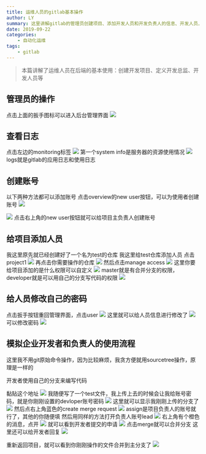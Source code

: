 ```yaml
---
title: 运维人员的gitlab基本操作
author: LY
summary: 这里讲解gitlab的管理员创建项目、添加开发人员和开发负责人的信息、开发人员上传分支、负责人合并分支等操作
date: 2019-09-22
categories:
    - 自动化运维
tags:
    - gitlab
---
```


>  本篇讲解了运维人员在后端的基本使用：创建开发项目、定义开发总监、开发人员等

## 管理员的操作
点击上面的扳手图标可以进入后台管理界面
![](https://img-blog.csdnimg.cn/20190922092307422.png?x-oss-process=image/watermark,type_ZmFuZ3poZW5naGVpdGk,shadow_10,text_aHR0cHM6Ly9ibG9nLmNzZG4ubmV0L3dlaXhpbl8zOTM3NzI3Mw==,size_16,color_FFFFFF,t_70)

## 查看日志
点击左边的monitoring标签
![](https://img-blog.csdnimg.cn/20190922092435431.png?x-oss-process=image/watermark,type_ZmFuZ3poZW5naGVpdGk,shadow_10,text_aHR0cHM6Ly9ibG9nLmNzZG4ubmV0L3dlaXhpbl8zOTM3NzI3Mw==,size_16,color_FFFFFF,t_70)
第一个system info是服务器的资源使用情况
![](https://img-blog.csdnimg.cn/20190922092634854.png?x-oss-process=image/watermark,type_ZmFuZ3poZW5naGVpdGk,shadow_10,text_aHR0cHM6Ly9ibG9nLmNzZG4ubmV0L3dlaXhpbl8zOTM3NzI3Mw==,size_16,color_FFFFFF,t_70)
logs就是gitlab的应用日志和使用日志

## 创建账号
以下两种方法都可以添加账号
点击overview的new user按钮，可以为使用者创建账号
![](https://img-blog.csdnimg.cn/20190922093118594.png?x-oss-process=image/watermark,type_ZmFuZ3poZW5naGVpdGk,shadow_10,text_aHR0cHM6Ly9ibG9nLmNzZG4ubmV0L3dlaXhpbl8zOTM3NzI3Mw==,size_16,color_FFFFFF,t_70)

![](https://img-blog.csdnimg.cn/20190922093433289.png?x-oss-process=image/watermark,type_ZmFuZ3poZW5naGVpdGk,shadow_10,text_aHR0cHM6Ly9ibG9nLmNzZG4ubmV0L3dlaXhpbl8zOTM3NzI3Mw==,size_16,color_FFFFFF,t_70)
点击右上角的new user按钮就可以给项目主负责人创建账号

## 给项目添加人员
我这里原先就已经创建好了一个名为test的仓库
我这里给test仓库添加人员
点击project1
![](https://img-blog.csdnimg.cn/20190922093735602.png?x-oss-process=image/watermark,type_ZmFuZ3poZW5naGVpdGk,shadow_10,text_aHR0cHM6Ly9ibG9nLmNzZG4ubmV0L3dlaXhpbl8zOTM3NzI3Mw==,size_16,color_FFFFFF,t_70)
再点击你需要操作的仓库
![](https://img-blog.csdnimg.cn/20190922093800821.png?x-oss-process=image/watermark,type_ZmFuZ3poZW5naGVpdGk,shadow_10,text_aHR0cHM6Ly9ibG9nLmNzZG4ubmV0L3dlaXhpbl8zOTM3NzI3Mw==,size_16,color_FFFFFF,t_70)
然后点击manage access
![](https://img-blog.csdnimg.cn/20190922093832764.png?x-oss-process=image/watermark,type_ZmFuZ3poZW5naGVpdGk,shadow_10,text_aHR0cHM6Ly9ibG9nLmNzZG4ubmV0L3dlaXhpbl8zOTM3NzI3Mw==,size_16,color_FFFFFF,t_70)
这里你要给项目添加的是什么权限可以自定义
![](https://img-blog.csdnimg.cn/20190922094119996.png?x-oss-process=image/watermark,type_ZmFuZ3poZW5naGVpdGk,shadow_10,text_aHR0cHM6Ly9ibG9nLmNzZG4ubmV0L3dlaXhpbl8zOTM3NzI3Mw==,size_16,color_FFFFFF,t_70)
master就是有合并分支的权限，developer就是可以用自己的分支写代码的权限
![](https://img-blog.csdnimg.cn/20190922094248435.png?x-oss-process=image/watermark,type_ZmFuZ3poZW5naGVpdGk,shadow_10,text_aHR0cHM6Ly9ibG9nLmNzZG4ubmV0L3dlaXhpbl8zOTM3NzI3Mw==,size_16,color_FFFFFF,t_70)

## 给人员修改自己的密码
点击扳手按钮重回管理界面，点击user
![](https://img-blog.csdnimg.cn/20190922094452932.png?x-oss-process=image/watermark,type_ZmFuZ3poZW5naGVpdGk,shadow_10,text_aHR0cHM6Ly9ibG9nLmNzZG4ubmV0L3dlaXhpbl8zOTM3NzI3Mw==,size_16,color_FFFFFF,t_70)
这里就可以给人员信息进行修改了
![](https://img-blog.csdnimg.cn/20190922094506428.png?x-oss-process=image/watermark,type_ZmFuZ3poZW5naGVpdGk,shadow_10,text_aHR0cHM6Ly9ibG9nLmNzZG4ubmV0L3dlaXhpbl8zOTM3NzI3Mw==,size_16,color_FFFFFF,t_70)
可以修改密码
![](https://img-blog.csdnimg.cn/20190922094616363.png?x-oss-process=image/watermark,type_ZmFuZ3poZW5naGVpdGk,shadow_10,text_aHR0cHM6Ly9ibG9nLmNzZG4ubmV0L3dlaXhpbl8zOTM3NzI3Mw==,size_16,color_FFFFFF,t_70)

## 模拟企业开发者和负责人的使用流程
这里我不用git原始命令操作，因为比较麻烦，我贪方便就用sourcetree操作，原理是一样的

开发者使用自己的分支来编写代码

黏贴这个地址
![](https://img-blog.csdnimg.cn/20190922095222895.png?x-oss-process=image/watermark,type_ZmFuZ3poZW5naGVpdGk,shadow_10,text_aHR0cHM6Ly9ibG9nLmNzZG4ubmV0L3dlaXhpbl8zOTM3NzI3Mw==,size_16,color_FFFFFF,t_70)
我随便写了一个test文件，我上传上去的时候会让我给账号密码，就是你刚刚设置的devloper账号密码
![](https://img-blog.csdnimg.cn/20190922104059340.png?x-oss-process=image/watermark,type_ZmFuZ3poZW5naGVpdGk,shadow_10,text_aHR0cHM6Ly9ibG9nLmNzZG4ubmV0L3dlaXhpbl8zOTM3NzI3Mw==,size_16,color_FFFFFF,t_70)
这里就可以显示我刚刚上传的分支了
![](https://img-blog.csdnimg.cn/20190922104108895.png?x-oss-process=image/watermark,type_ZmFuZ3poZW5naGVpdGk,shadow_10,text_aHR0cHM6Ly9ibG9nLmNzZG4ubmV0L3dlaXhpbl8zOTM3NzI3Mw==,size_16,color_FFFFFF,t_70)
然后点右上角蓝色的create merge request
![](https://img-blog.csdnimg.cn/20190922104243370.png?x-oss-process=image/watermark,type_ZmFuZ3poZW5naGVpdGk,shadow_10,text_aHR0cHM6Ly9ibG9nLmNzZG4ubmV0L3dlaXhpbl8zOTM3NzI3Mw==,size_16,color_FFFFFF,t_70)
assign是项目负责人的账号就行了，其他的你随便填
然后用同样的方法打开负责人账号lead
![](https://img-blog.csdnimg.cn/20190922104425940.png?x-oss-process=image/watermark,type_ZmFuZ3poZW5naGVpdGk,shadow_10,text_aHR0cHM6Ly9ibG9nLmNzZG4ubmV0L3dlaXhpbl8zOTM3NzI3Mw==,size_16,color_FFFFFF,t_70)
右上角有个橙色的消息，点开
![](https://img-blog.csdnimg.cn/20190922104503516.png?x-oss-process=image/watermark,type_ZmFuZ3poZW5naGVpdGk,shadow_10,text_aHR0cHM6Ly9ibG9nLmNzZG4ubmV0L3dlaXhpbl8zOTM3NzI3Mw==,size_16,color_FFFFFF,t_70)
就可以看到开发者提交的申请
![](https://img-blog.csdnimg.cn/20190922104537582.png?x-oss-process=image/watermark,type_ZmFuZ3poZW5naGVpdGk,shadow_10,text_aHR0cHM6Ly9ibG9nLmNzZG4ubmV0L3dlaXhpbl8zOTM3NzI3Mw==,size_16,color_FFFFFF,t_70)
点击merge就可以合并分支
这里还可以给开发者回复
![](https://img-blog.csdnimg.cn/20190922104737164.png?x-oss-process=image/watermark,type_ZmFuZ3poZW5naGVpdGk,shadow_10,text_aHR0cHM6Ly9ibG9nLmNzZG4ubmV0L3dlaXhpbl8zOTM3NzI3Mw==,size_16,color_FFFFFF,t_70)

重新返回项目，就可以看到你刚刚操作的文件合并到主分支了
![](https://img-blog.csdnimg.cn/20190922104839441.png?x-oss-process=image/watermark,type_ZmFuZ3poZW5naGVpdGk,shadow_10,text_aHR0cHM6Ly9ibG9nLmNzZG4ubmV0L3dlaXhpbl8zOTM3NzI3Mw==,size_16,color_FFFFFF,t_70)